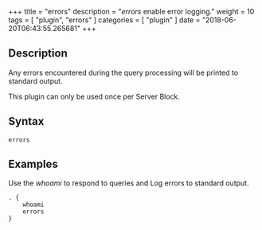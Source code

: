 +++
title = "errors"
description = "*errors* enable error logging."
weight = 10
tags = [ "plugin", "errors" ]
categories = [ "plugin" ]
date = "2018-06-20T06:43:55.265681"
+++

## Description

Any errors encountered during the query processing will be printed to standard output.

This plugin can only be used once per Server Block.

## Syntax

~~~
errors
~~~

## Examples

Use the *whoami* to respond to queries and Log errors to standard output.

~~~ corefile
. {
    whoami
    errors
}
~~~
